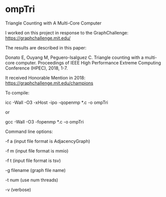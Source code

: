 # ompTri
Triangle Counting with A Multi-Core Computer

I worked on this project in response to the GraphChallenge: https://graphchallenge.mit.edu/

The results are described in this paper:

Donato E, Ouyang M, Peguero-Isalguez C.  Triangle counting with a multi-core computer.  Proceedings of IEEE High Performance Extreme Computing Conference (HPEC), 2018, 1-7.

It received Honorable Mention in 2018: https://graphchallenge.mit.edu/champions

To compile:

icc -Wall -O3 -xHost -ipo -qopenmp *.c -o ompTri

or

gcc -Wall -O3 -fopenmp *.c -o ompTri

Command line options:

-f a (input file format is AdjacencyGraph)

-f m (input file format is mmio)

-f t (input file format is tsv)

-g filename (graph file name)

-t num (use num threads)

-v (verbose)

